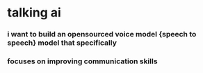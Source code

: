 # talking  ai
### i want to build an opensourced voice model {speech to speech} model that specifically 
### focuses on improving communication skills
``` you can contribute if you support this
